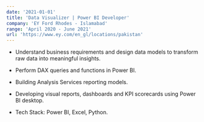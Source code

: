 ```yaml
---
date: '2021-01-01'
title: 'Data Visualizer | Power BI Developer'
company: 'EY Ford Rhodes - Islamabad'
range: 'April 2020 - June 2021'
url: 'https://www.ey.com/en_gl/locations/pakistan'
---
```


- Understand business requirements and design data models to transform raw data into meaningful 
insights.

- Perform DAX queries and functions in Power BI. 

- Building Analysis Services reporting models. 

- Developing visual reports, dashboards and KPI scorecards using Power BI desktop. 

- Tech Stack: Power BI, Excel, Python.